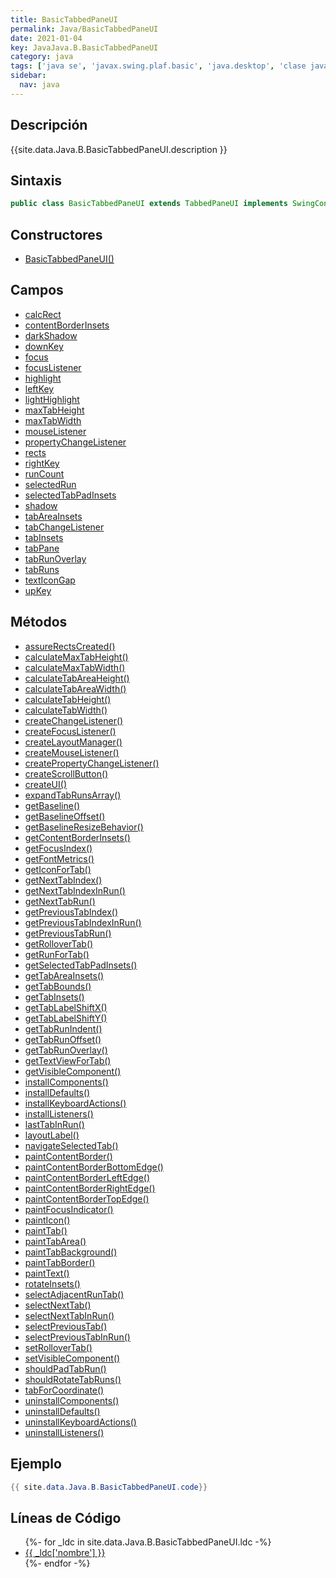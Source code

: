 ```yaml
---
title: BasicTabbedPaneUI
permalink: Java/BasicTabbedPaneUI
date: 2021-01-04
key: JavaJava.B.BasicTabbedPaneUI
category: java
tags: ['java se', 'javax.swing.plaf.basic', 'java.desktop', 'clase java', 'Java 1.0']
sidebar: 
  nav: java
---
```


## Descripción
{{site.data.Java.B.BasicTabbedPaneUI.description }}

## Sintaxis
~~~java
public class BasicTabbedPaneUI extends TabbedPaneUI implements SwingConstants
~~~

## Constructores
* [BasicTabbedPaneUI()](/Java/BasicTabbedPaneUI/BasicTabbedPaneUI/)

## Campos
* [calcRect](/Java/BasicTabbedPaneUI/calcRect)
* [contentBorderInsets](/Java/BasicTabbedPaneUI/contentBorderInsets)
* [darkShadow](/Java/BasicTabbedPaneUI/darkShadow)
* [downKey](/Java/BasicTabbedPaneUI/downKey)
* [focus](/Java/BasicTabbedPaneUI/focus)
* [focusListener](/Java/BasicTabbedPaneUI/focusListener)
* [highlight](/Java/BasicTabbedPaneUI/highlight)
* [leftKey](/Java/BasicTabbedPaneUI/leftKey)
* [lightHighlight](/Java/BasicTabbedPaneUI/lightHighlight)
* [maxTabHeight](/Java/BasicTabbedPaneUI/maxTabHeight)
* [maxTabWidth](/Java/BasicTabbedPaneUI/maxTabWidth)
* [mouseListener](/Java/BasicTabbedPaneUI/mouseListener)
* [propertyChangeListener](/Java/BasicTabbedPaneUI/propertyChangeListener)
* [rects](/Java/BasicTabbedPaneUI/rects)
* [rightKey](/Java/BasicTabbedPaneUI/rightKey)
* [runCount](/Java/BasicTabbedPaneUI/runCount)
* [selectedRun](/Java/BasicTabbedPaneUI/selectedRun)
* [selectedTabPadInsets](/Java/BasicTabbedPaneUI/selectedTabPadInsets)
* [shadow](/Java/BasicTabbedPaneUI/shadow)
* [tabAreaInsets](/Java/BasicTabbedPaneUI/tabAreaInsets)
* [tabChangeListener](/Java/BasicTabbedPaneUI/tabChangeListener)
* [tabInsets](/Java/BasicTabbedPaneUI/tabInsets)
* [tabPane](/Java/BasicTabbedPaneUI/tabPane)
* [tabRunOverlay](/Java/BasicTabbedPaneUI/tabRunOverlay)
* [tabRuns](/Java/BasicTabbedPaneUI/tabRuns)
* [textIconGap](/Java/BasicTabbedPaneUI/textIconGap)
* [upKey](/Java/BasicTabbedPaneUI/upKey)

## Métodos
* [assureRectsCreated()](/Java/BasicTabbedPaneUI/assureRectsCreated)
* [calculateMaxTabHeight()](/Java/BasicTabbedPaneUI/calculateMaxTabHeight)
* [calculateMaxTabWidth()](/Java/BasicTabbedPaneUI/calculateMaxTabWidth)
* [calculateTabAreaHeight()](/Java/BasicTabbedPaneUI/calculateTabAreaHeight)
* [calculateTabAreaWidth()](/Java/BasicTabbedPaneUI/calculateTabAreaWidth)
* [calculateTabHeight()](/Java/BasicTabbedPaneUI/calculateTabHeight)
* [calculateTabWidth()](/Java/BasicTabbedPaneUI/calculateTabWidth)
* [createChangeListener()](/Java/BasicTabbedPaneUI/createChangeListener)
* [createFocusListener()](/Java/BasicTabbedPaneUI/createFocusListener)
* [createLayoutManager()](/Java/BasicTabbedPaneUI/createLayoutManager)
* [createMouseListener()](/Java/BasicTabbedPaneUI/createMouseListener)
* [createPropertyChangeListener()](/Java/BasicTabbedPaneUI/createPropertyChangeListener)
* [createScrollButton()](/Java/BasicTabbedPaneUI/createScrollButton)
* [createUI()](/Java/BasicTabbedPaneUI/createUI)
* [expandTabRunsArray()](/Java/BasicTabbedPaneUI/expandTabRunsArray)
* [getBaseline()](/Java/BasicTabbedPaneUI/getBaseline)
* [getBaselineOffset()](/Java/BasicTabbedPaneUI/getBaselineOffset)
* [getBaselineResizeBehavior()](/Java/BasicTabbedPaneUI/getBaselineResizeBehavior)
* [getContentBorderInsets()](/Java/BasicTabbedPaneUI/getContentBorderInsets)
* [getFocusIndex()](/Java/BasicTabbedPaneUI/getFocusIndex)
* [getFontMetrics()](/Java/BasicTabbedPaneUI/getFontMetrics)
* [getIconForTab()](/Java/BasicTabbedPaneUI/getIconForTab)
* [getNextTabIndex()](/Java/BasicTabbedPaneUI/getNextTabIndex)
* [getNextTabIndexInRun()](/Java/BasicTabbedPaneUI/getNextTabIndexInRun)
* [getNextTabRun()](/Java/BasicTabbedPaneUI/getNextTabRun)
* [getPreviousTabIndex()](/Java/BasicTabbedPaneUI/getPreviousTabIndex)
* [getPreviousTabIndexInRun()](/Java/BasicTabbedPaneUI/getPreviousTabIndexInRun)
* [getPreviousTabRun()](/Java/BasicTabbedPaneUI/getPreviousTabRun)
* [getRolloverTab()](/Java/BasicTabbedPaneUI/getRolloverTab)
* [getRunForTab()](/Java/BasicTabbedPaneUI/getRunForTab)
* [getSelectedTabPadInsets()](/Java/BasicTabbedPaneUI/getSelectedTabPadInsets)
* [getTabAreaInsets()](/Java/BasicTabbedPaneUI/getTabAreaInsets)
* [getTabBounds()](/Java/BasicTabbedPaneUI/getTabBounds)
* [getTabInsets()](/Java/BasicTabbedPaneUI/getTabInsets)
* [getTabLabelShiftX()](/Java/BasicTabbedPaneUI/getTabLabelShiftX)
* [getTabLabelShiftY()](/Java/BasicTabbedPaneUI/getTabLabelShiftY)
* [getTabRunIndent()](/Java/BasicTabbedPaneUI/getTabRunIndent)
* [getTabRunOffset()](/Java/BasicTabbedPaneUI/getTabRunOffset)
* [getTabRunOverlay()](/Java/BasicTabbedPaneUI/getTabRunOverlay)
* [getTextViewForTab()](/Java/BasicTabbedPaneUI/getTextViewForTab)
* [getVisibleComponent()](/Java/BasicTabbedPaneUI/getVisibleComponent)
* [installComponents()](/Java/BasicTabbedPaneUI/installComponents)
* [installDefaults()](/Java/BasicTabbedPaneUI/installDefaults)
* [installKeyboardActions()](/Java/BasicTabbedPaneUI/installKeyboardActions)
* [installListeners()](/Java/BasicTabbedPaneUI/installListeners)
* [lastTabInRun()](/Java/BasicTabbedPaneUI/lastTabInRun)
* [layoutLabel()](/Java/BasicTabbedPaneUI/layoutLabel)
* [navigateSelectedTab()](/Java/BasicTabbedPaneUI/navigateSelectedTab)
* [paintContentBorder()](/Java/BasicTabbedPaneUI/paintContentBorder)
* [paintContentBorderBottomEdge()](/Java/BasicTabbedPaneUI/paintContentBorderBottomEdge)
* [paintContentBorderLeftEdge()](/Java/BasicTabbedPaneUI/paintContentBorderLeftEdge)
* [paintContentBorderRightEdge()](/Java/BasicTabbedPaneUI/paintContentBorderRightEdge)
* [paintContentBorderTopEdge()](/Java/BasicTabbedPaneUI/paintContentBorderTopEdge)
* [paintFocusIndicator()](/Java/BasicTabbedPaneUI/paintFocusIndicator)
* [paintIcon()](/Java/BasicTabbedPaneUI/paintIcon)
* [paintTab()](/Java/BasicTabbedPaneUI/paintTab)
* [paintTabArea()](/Java/BasicTabbedPaneUI/paintTabArea)
* [paintTabBackground()](/Java/BasicTabbedPaneUI/paintTabBackground)
* [paintTabBorder()](/Java/BasicTabbedPaneUI/paintTabBorder)
* [paintText()](/Java/BasicTabbedPaneUI/paintText)
* [rotateInsets()](/Java/BasicTabbedPaneUI/rotateInsets)
* [selectAdjacentRunTab()](/Java/BasicTabbedPaneUI/selectAdjacentRunTab)
* [selectNextTab()](/Java/BasicTabbedPaneUI/selectNextTab)
* [selectNextTabInRun()](/Java/BasicTabbedPaneUI/selectNextTabInRun)
* [selectPreviousTab()](/Java/BasicTabbedPaneUI/selectPreviousTab)
* [selectPreviousTabInRun()](/Java/BasicTabbedPaneUI/selectPreviousTabInRun)
* [setRolloverTab()](/Java/BasicTabbedPaneUI/setRolloverTab)
* [setVisibleComponent()](/Java/BasicTabbedPaneUI/setVisibleComponent)
* [shouldPadTabRun()](/Java/BasicTabbedPaneUI/shouldPadTabRun)
* [shouldRotateTabRuns()](/Java/BasicTabbedPaneUI/shouldRotateTabRuns)
* [tabForCoordinate()](/Java/BasicTabbedPaneUI/tabForCoordinate)
* [uninstallComponents()](/Java/BasicTabbedPaneUI/uninstallComponents)
* [uninstallDefaults()](/Java/BasicTabbedPaneUI/uninstallDefaults)
* [uninstallKeyboardActions()](/Java/BasicTabbedPaneUI/uninstallKeyboardActions)
* [uninstallListeners()](/Java/BasicTabbedPaneUI/uninstallListeners)

## Ejemplo
~~~java
{{ site.data.Java.B.BasicTabbedPaneUI.code}}
~~~

## Líneas de Código
<ul>
{%- for _ldc in site.data.Java.B.BasicTabbedPaneUI.ldc -%}
   <li>
       <a href="{{_ldc['url'] }}">{{ _ldc['nombre'] }}</a>
   </li>
{%- endfor -%}
</ul>
